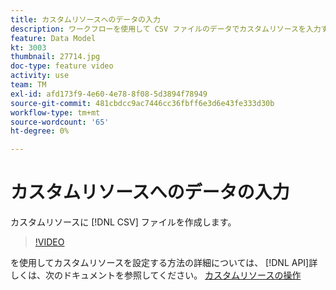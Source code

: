 ```yaml
---
title: カスタムリソースへのデータの入力
description: ワークフローを使用して CSV ファイルのデータでカスタムリソースを入力する方法を説明します。
feature: Data Model
kt: 3003
thumbnail: 27714.jpg
doc-type: feature video
activity: use
team: TM
exl-id: afd173f9-4e60-4e78-8f08-5d3894f78949
source-git-commit: 481cbdcc9ac7446cc36fbff6e3d6e43fe333d30b
workflow-type: tm+mt
source-wordcount: '65'
ht-degree: 0%

---
```


# カスタムリソースへのデータの入力

カスタムリソースに [!DNL CSV] ファイルを作成します。

>[!VIDEO](https://video.tv.adobe.com/v/27714?quality=9)

を使用してカスタムリソースを設定する方法の詳細については、 [!DNL API]詳しくは、次のドキュメントを参照してください。 [カスタムリソースの操作](https://experienceleague.adobe.com/docs/campaign-standard/using/working-with-apis/interacting-with-custom-resources.html.)
